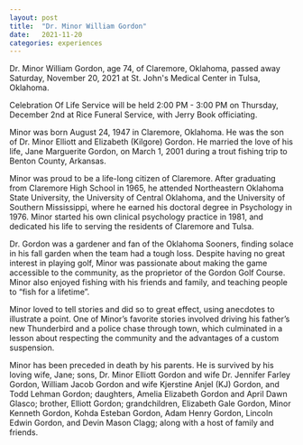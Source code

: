 ```yaml
---
layout: post
title:  "Dr. Minor William Gordon"
date:   2021-11-20
categories: experiences
---
```


Dr. Minor William Gordon, age 74, of Claremore, Oklahoma, passed away Saturday, November 20, 2021 at St. John's Medical Center in Tulsa, Oklahoma.

Celebration Of Life Service will be held 2:00 PM - 3:00 PM on Thursday, December 2nd at Rice Funeral Service, with Jerry Book officiating.

Minor was born August 24, 1947 in Claremore, Oklahoma. He was the son of Dr. Minor Elliott and Elizabeth (Kilgore) Gordon. He married the love of his life, Jane Marguerite Gordon, on March 1, 2001 during a trout fishing trip to Benton County, Arkansas.

Minor was proud to be a life-long citizen of Claremore. After graduating from Claremore High School in 1965, he attended Northeastern Oklahoma State University, the University of Central Oklahoma, and the University of Southern Mississippi, where he earned his doctoral degree in Psychology in 1976. Minor started his own clinical psychology practice in 1981, and dedicated his life to serving the residents of Claremore and Tulsa.

Dr. Gordon was a gardener and fan of the Oklahoma Sooners, finding solace in his fall garden when the team had a tough loss. Despite having no great interest in playing golf, Minor was passionate about making the game accessible to the community, as the proprietor of the Gordon Golf Course. Minor also enjoyed fishing with his friends and family, and teaching people to “fish for a lifetime”.

Minor loved to tell stories and did so to great effect, using anecdotes to illustrate a point. One of Minor’s favorite stories involved driving his father’s new Thunderbird and a police chase through town, which culminated in a lesson about respecting the community and the advantages of a custom suspension.

Minor has been preceded in death by his parents. He is survived by his loving wife, Jane; sons, Dr. Minor Elliott Gordon and wife Dr. Jennifer Farley Gordon, William Jacob Gordon and wife Kjerstine Anjel (KJ) Gordon, and Todd Lehman Gordon; daughters, Amelia Elizabeth Gordon and April Dawn Glasco; brother, Elliott Gordon; grandchildren, Elizabeth Gale Gordon, Minor Kenneth Gordon, Kohda Esteban Gordon, Adam Henry Gordon, Lincoln Edwin Gordon, and Devin Mason Clagg; along with a host of family and friends.

